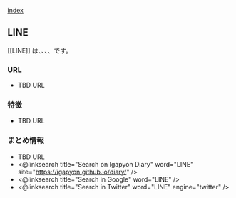 [index](https://igapyon.github.io/diary/keyword/index.html)

## LINE

[[LINE]] は、、、、です。

### URL

* TBD URL

### 特徴

* TBD URL

### まとめ情報

* TBD URL
* <@linksearch title="Search on Igapyon Diary" word="LINE" site="https://igapyon.github.io/diary/" />
* <@linksearch title="Search in Google" word="LINE" />
* <@linksearch title="Search in Twitter" word="LINE" engine="twitter" />

